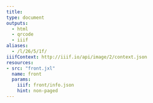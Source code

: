```yaml
---
title:
type: document
outputs:
  - html
  - qrcode
  - iiif
aliases:
  - /l/26/5/1f/
iiifContext: http://iiif.io/api/image/2/context.json
resources:
- src: "front.jxl"
  name: front
  params:
    iiif: front/info.json
    hint: non-paged
---
```

